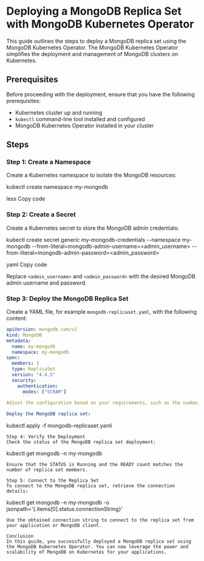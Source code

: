 # Deploying a MongoDB Replica Set with MongoDB Kubernetes Operator

This guide outlines the steps to deploy a MongoDB replica set using the MongoDB Kubernetes Operator. The MongoDB Kubernetes Operator simplifies the deployment and management of MongoDB clusters on Kubernetes.

## Prerequisites

Before proceeding with the deployment, ensure that you have the following prerequisites:

- Kubernetes cluster up and running
- `kubectl` command-line tool installed and configured
- MongoDB Kubernetes Operator installed in your cluster

## Steps

### Step 1: Create a Namespace

Create a Kubernetes namespace to isolate the MongoDB resources:

kubectl create namespace my-mongodb

less
Copy code

### Step 2: Create a Secret

Create a Kubernetes secret to store the MongoDB admin credentials:

kubectl create secret generic my-mongodb-credentials
--namespace my-mongodb
--from-literal=mongodb-admin-username=<admin_username>
--from-literal=mongodb-admin-password=<admin_password>

yaml
Copy code

Replace `<admin_username>` and `<admin_password>` with the desired MongoDB admin username and password.

### Step 3: Deploy the MongoDB Replica Set

Create a YAML file, for example `mongodb-replicaset.yaml`, with the following content:

```yaml
apiVersion: mongodb.com/v1
kind: MongoDB
metadata:
  name: my-mongodb
  namespace: my-mongodb
spec:
  members: 3
  type: ReplicaSet
  version: "4.4.5"
  security:
    authentication:
      modes: ["SCRAM"]
      ```
Adjust the configuration based on your requirements, such as the number of replica set members, MongoDB version, and authentication settings.

Deploy the MongoDB replica set:
```
kubectl apply -f mongodb-replicaset.yaml
```
Step 4: Verify the Deployment
Check the status of the MongoDB replica set deployment:
```
kubectl get mongodb -n my-mongodb
```
Ensure that the STATUS is Running and the READY count matches the number of replica set members.

Step 5: Connect to the Replica Set
To connect to the MongoDB replica set, retrieve the connection details:
```
kubectl get mongodb -n my-mongodb -o jsonpath='{.items[0].status.connectionString}'
```
Use the obtained connection string to connect to the replica set from your application or MongoDB client.

Conclusion
In this guide, you successfully deployed a MongoDB replica set using the MongoDB Kubernetes Operator. You can now leverage the power and scalability of MongoDB on Kubernetes for your applications.
